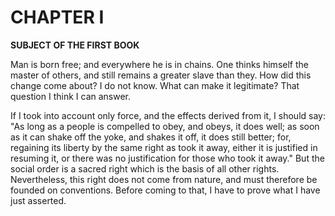 # CHAPTER I

**SUBJECT OF THE FIRST BOOK**

Man is born free; and everywhere he is in chains. One thinks himself the master of others, and still remains a greater slave than they. How did this change come about? I do not know. What can make it legitimate? That question I think I can answer.

If I took into account only force, and the effects derived from it, I should say: "As long as a people is compelled to obey, and obeys, it does well; as soon as it can shake off the yoke, and shakes it off, it does still better; for, regaining its liberty by the same right as took it away, either it is justified in resuming it, or there was no justification for those who took it away." But the social order is a sacred right which is the basis of all other rights. Nevertheless, this right does not come from nature, and must therefore be founded on conventions. Before coming to that, I have to prove what I have just asserted.